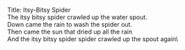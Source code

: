 Title: Itsy-Bitsy Spider\
The itsy bitsy spider crawled up the water spout.\
Down came the rain to wash the spider out.\
Then came the sun that dried up all the rain\
And the itsy bitsy spider spider crawled up the spout again\
